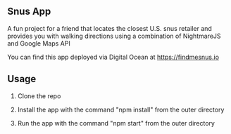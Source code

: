 ## Snus App

A fun project for a friend that locates the closest U.S. snus retailer and provides you with walking directions using a combination of NightmareJS and Google Maps API

You can find this app deployed via Digital Ocean at https://findmesnus.io

## Usage

1. Clone the repo

2. Install the app with the command "npm install" from the outer directory

3. Run the app with the command "npm start" from the outer directory


